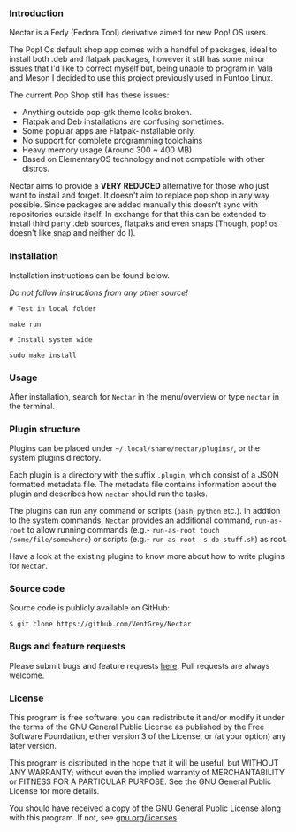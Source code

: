 ### Introduction

Nectar is a Fedy (Fedora Tool) derivative aimed for new Pop! OS users.

The Pop! Os default shop app comes with a handful of packages, ideal to install both .deb and flatpak
packages, however it still has some minor issues that I'd like to correct myself but, being unable to
program in Vala and Meson I decided to use this project previously used in Funtoo Linux.

The current Pop Shop still has these issues:

* Anything outside pop-gtk theme looks broken.
* Flatpak and Deb installations are confusing sometimes.
* Some popular apps are Flatpak-installable only.
* No support for complete programming toolchains
* Heavy memory usage (Around 300 ~ 400 MB)
* Based on ElementaryOS technology and not compatible with other distros.

Nectar aims to provide a **VERY REDUCED** alternative for those who just want to install and forget. It doesn't
aim to replace pop shop in any way possible. Since packages are added manually this doesn't sync with repositories
outside itself. In exchange for that this can be extended to install third party .deb sources, flatpaks and even
snaps (Though, pop! os doesn't like snap and neither do I).

### Installation

Installation instructions can be found below.

_Do not follow instructions from any other source!_

```
# Test in local folder

make run

# Install system wide

sudo make install

```

### Usage

After installation, search for `Nectar` in the menu/overview or type `nectar` in the terminal.

### Plugin structure

Plugins can be placed under `~/.local/share/nectar/plugins/`, or the system plugins directory.

Each plugin is a directory with the suffix `.plugin`, which consist of a JSON formatted metadata file. The metadata file contains information about the plugin and describes how `nectar` should run the tasks.

The plugins can run any command or scripts (`bash`, `python` etc.). In addtion to the system commands, `Nectar` provides an additional command, `run-as-root` to allow running commands (e.g.- `run-as-root touch /some/file/somewhere`) or scripts (e.g.- `run-as-root -s do-stuff.sh`) as root.

Have a look at the existing plugins to know more about how to write plugins for `Nectar`.

### Source code

Source code is publicly available on GitHub:

```
$ git clone https://github.com/VentGrey/Nectar
```


### Bugs and feature requests

Please submit bugs and feature requests [here][nectar/issues]. Pull requests are
always welcome.

[nectar/issues]: https://github.com/VentGrey/Nectar/issues

### License

This program is free software: you can redistribute it and/or modify it under
the terms of the GNU General Public License as published by the Free Software
Foundation, either version 3 of the License, or (at your option) any later
version.

This program is distributed in the hope that it will be useful, but WITHOUT ANY
WARRANTY; without even the implied warranty of MERCHANTABILITY or FITNESS FOR A
PARTICULAR PURPOSE. See the GNU General Public License for more details.

You should have received a copy of the GNU General Public License along with
this program.  If not, see [gnu.org/licenses](http://www.gnu.org/licenses/).
